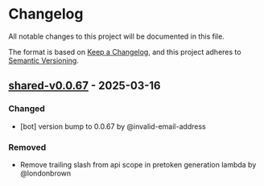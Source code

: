 # Changelog

All notable changes to this project will be documented in this file.

The format is based on [Keep a Changelog](https://keepachangelog.com/en/1.0.0/),
and this project adheres to [Semantic Versioning](https://semver.org/spec/v2.0.0.html).

## [shared-v0.0.67] - 2025-03-16

### Changed
- [bot] version bump to 0.0.67 by @invalid-email-address

### Removed
- Remove trailing slash from api scope in pretoken generation lambda by @londonbrown

[shared-v0.0.67]: https://github.com/londonbrown/blog-lambdas/compare/v0.0.66..shared-v0.0.67

<!-- generated by git-cliff -->
